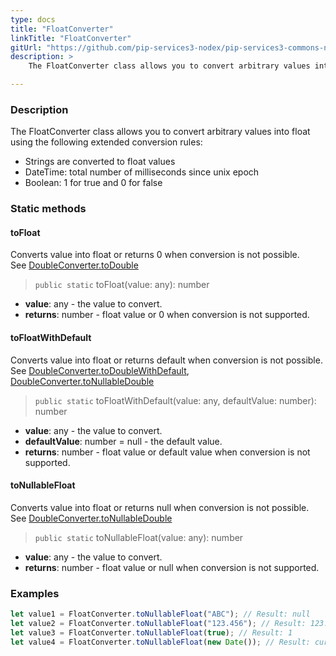 ```yaml
---
type: docs
title: "FloatConverter"
linkTitle: "FloatConverter"
gitUrl: "https://github.com/pip-services3-nodex/pip-services3-commons-nodex"
description: > 
    The FloatConverter class allows you to convert arbitrary values into float using extended conversion rules.

---
```


### Description
The FloatConverter class allows you to convert arbitrary values into float using the following extended conversion rules:

- Strings are converted to float values
- DateTime: total number of milliseconds since unix epoсh  
- Boolean: 1 for true and 0 for false

### Static methods

#### toFloat
Converts value into float or returns 0 when conversion is not possible.  
See [DoubleConverter.toDouble](../double_converter/#todouble)

> `public static` toFloat(value: any): number

- **value**: any - the value to convert.
- **returns**: number - float value or 0 when conversion is not supported.

#### toFloatWithDefault
Converts value into float or returns default when conversion is not possible.  
See [DoubleConverter.toDoubleWithDefault](../double_converter/#todoublewithdefault),  
[DoubleConverter.toNullableDouble](../double_converter/#tonullabledouble)

> `public static` toFloatWithDefault(value: any, defaultValue: number): number

- **value**: any - the value to convert.
- **defaultValue**: number = null - the default value.
- **returns**: number - float value or default value when conversion is not supported.

#### toNullableFloat
Converts value into float or returns null when conversion is not possible.  
See [DoubleConverter.toNullableDouble](../double_converter/#tonullabledouble)

> `public static` toNullableFloat(value: any): number

- **value**: any - the value to convert.
- **returns**: number - float value or null when conversion is not supported.


### Examples

```typescript
let value1 = FloatConverter.toNullableFloat("ABC"); // Result: null
let value2 = FloatConverter.toNullableFloat("123.456"); // Result: 123.456
let value3 = FloatConverter.toNullableFloat(true); // Result: 1
let value4 = FloatConverter.toNullableFloat(new Date()); // Result: current milliseconds (E.g. 1619869474907)

```
